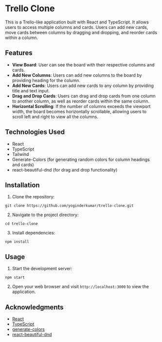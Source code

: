 # Trello Clone

This is a Trello-like application built with React and TypeScript. It allows users to access multiple columns and cards. Users can add new cards, move cards between columns by dragging and dropping, and reorder cards within a column.

## Features

- **View Board**: User can see the board with their respective columns and cards.
- **Add New Columns**: Users can add new columns to the board by providing heading for the column.
- **Add New Cards**: Users can add new cards to any column by providing title and text input.
- **Drag and Drop Cards**: Users can drag and drop cards from one column to another column, as well as reorder cards within the same column.
- **Horizontal Scrolling**: If the number of columns exceeds the viewport width, the board becomes horizontally scrollable, allowing users to scroll left and right to view all the columns.

## Technologies Used

- React
- TypeScript
- Tailwind
- Generate-Colors (for generating random colors for column headings and cards)
- react-beautiful-dnd (for drag and drop functionality)

## Installation

1. Clone the repository:

```
git clone https://github.com/yoginderkumar/trello-clone.git
```

2. Navigate to the project directory:

```
cd trello-clone
```

3. Install dependencies:

```
npm install
```

## Usage

1. Start the development server:

```
npm start
```

2. Open your web browser and visit `http://localhost:3000` to view the application.

## Acknowledgments

- [React](https://reactjs.org/)
- [TypeScript](https://tailwindcss.com/)
- [generate-colors](https://www.npmjs.com/package/generate-colors)
- [react-beautiful-dnd](https://www.npmjs.com/package/react-beautiful-dnd)
